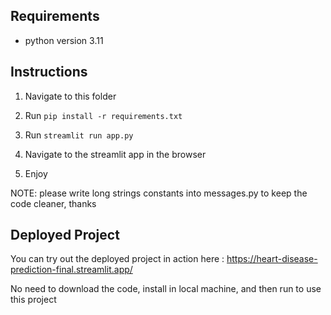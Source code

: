## Requirements

- python version 3.11


## Instructions

1. Navigate to this folder

2. Run `pip install -r requirements.txt`

3. Run `streamlit run app.py`

4. Navigate to the streamlit app in the browser

5. Enjoy

NOTE: please write long strings constants into messages.py to keep the code cleaner, thanks


## Deployed Project

You can try out the deployed project in action here : https://heart-disease-prediction-final.streamlit.app/

No need to download the code, install in local machine, and then run to use this project
